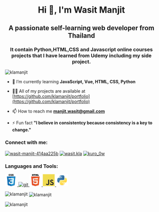 <h1 align="center">Hi 👋, I'm Wasit Manjit</h1>
<h2 align="center">A passionate self-learning web developer from Thailand</h3>
<h3 align="center">It contain Python,HTML,CSS and Javascript online courses projects that I have learned from Udemy including my side project.</h1>


<p align="left"> <img src="https://komarev.com/ghpvc/?username=klamanjit&label=Profile%20views&color=0e75b6&style=flat" alt="klamanjit" /> </p>

- 🌱 I’m currently learning **JavaScript, Vue, HTML, CSS, Python**

- 👨‍💻 All of my projects are available at [https://github.com/klamanjit/portfolio](https://github.com/klamanjit/portfolio)

- 📫 How to reach me **manjit.wasit@gmail.com**

- ⚡ Fun fact **"I believe in consistentcy because consistency is a key to change."**

<h3 align="left">Connect with me:</h3>
<p align="left">
<a href="https://linkedin.com/in/wasit-manjit-414aa225b" target="blank"><img align="center" src="https://raw.githubusercontent.com/rahuldkjain/github-profile-readme-generator/master/src/images/icons/Social/linked-in-alt.svg" alt="wasit-manjit-414aa225b" height="30" width="40" /></a>
<a href="https://instagram.com/wasit.kla" target="blank"><img align="center" src="https://raw.githubusercontent.com/rahuldkjain/github-profile-readme-generator/master/src/images/icons/Social/instagram.svg" alt="wasit.kla" height="30" width="40" /></a>
<a href="https://www.youtube.com/channel/UCT1iC8NPgSUngtrSubhGN8g"><img align="center" src="https://raw.githubusercontent.com/rahuldkjain/github-profile-readme-generator/master/src/images/icons/Social/youtube.svg" alt="kuro_0w" height="30" width="40" /></a>
</p>

<h3 align="left">Languages and Tools:</h3>
<p align="left"> <a href="https://www.w3schools.com/css/" target="_blank" rel="noreferrer"> <img src="https://raw.githubusercontent.com/devicons/devicon/master/icons/css3/css3-original-wordmark.svg" alt="css3" width="40" height="40"/> </a> <a href="https://git-scm.com/" target="_blank" rel="noreferrer"> <img src="https://www.vectorlogo.zone/logos/git-scm/git-scm-icon.svg" alt="git" width="40" height="40"/> </a> <a href="https://www.w3.org/html/" target="_blank" rel="noreferrer"> <img src="https://raw.githubusercontent.com/devicons/devicon/master/icons/html5/html5-original-wordmark.svg" alt="html5" width="40" height="40"/> </a> <a href="https://developer.mozilla.org/en-US/docs/Web/JavaScript" target="_blank" rel="noreferrer"> <img src="https://raw.githubusercontent.com/devicons/devicon/master/icons/javascript/javascript-original.svg" alt="javascript" width="40" height="40"/> </a> <a href="https://www.python.org" target="_blank" rel="noreferrer"> <img src="https://raw.githubusercontent.com/devicons/devicon/master/icons/python/python-original.svg" alt="python" width="40" height="40"/> </a> </p>

<p><img align="left" src="https://github-readme-stats.vercel.app/api/top-langs?username=klamanjit&show_icons=true&locale=en&layout=compact" alt="klamanjit" /></p>

<p>&nbsp;<img align="center" src="https://github-readme-stats.vercel.app/api?username=klamanjit&show_icons=true&locale=en" alt="klamanjit" /></p>

<p><img align="center" src="https://github-readme-streak-stats.herokuapp.com/?user=klamanjit&" alt="klamanjit" /></p>
